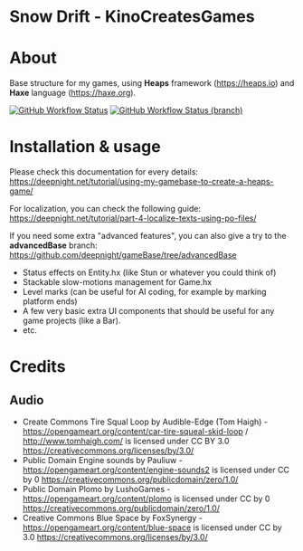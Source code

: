 # Snow Drift - KinoCreatesGames

# About

Base structure for my games, using **Heaps** framework (https://heaps.io) and **Haxe** language (https://haxe.org).

[![GitHub Workflow Status](https://img.shields.io/github/workflow/status/deepnight/gameBase/Test%20JS%20build?label=master)](https://github.com/deepnight/gameBase/actions/workflows/testJsBuild.yml)
[![GitHub Workflow Status (branch)](https://img.shields.io/github/workflow/status/deepnight/gameBase/Test%20JS%20build/advancedBase?label=advanced%20base)](https://github.com/deepnight/gameBase/actions/workflows/testJsBuild.yml)

# Installation & usage

Please check this documentation for every details: https://deepnight.net/tutorial/using-my-gamebase-to-create-a-heaps-game/

For localization, you can check the following guide: https://deepnight.net/tutorial/part-4-localize-texts-using-po-files/

If you need some extra "advanced features", you can also give a try to the **advancedBase** branch: https://github.com/deepnight/gameBase/tree/advancedBase

 * Status effects on Entity.hx (like Stun or whatever you could think of)
 * Stackable slow-motions management for Game.hx
 * Level marks (can be useful for AI coding, for example by marking platform ends)
 * A few very basic extra UI components that should be useful for any game projects (like a Bar).
 * etc.


# Credits

## Audio

- Create Commons Tire Squal Loop by Audible-Edge (Tom Haigh) - https://opengameart.org/content/car-tire-squeal-skid-loop / http://www.tomhaigh.com/ is licensed under CC BY 3.0 https://creativecommons.org/licenses/by/3.0/
- Public Domain Engine sounds  by Pauliuw - 
  https://opengameart.org/content/engine-sounds2 is licensed under CC by 0 https://creativecommons.org/publicdomain/zero/1.0/
- Public Domain Plomo by LushoGames - https://opengameart.org/content/plomo is licensed under CC by 0 https://creativecommons.org/publicdomain/zero/1.0/
- Creative Commons Blue Space by FoxSynergy - https://opengameart.org/content/blue-space is licensed under  CC by 3.0 https://creativecommons.org/licenses/by/3.0/